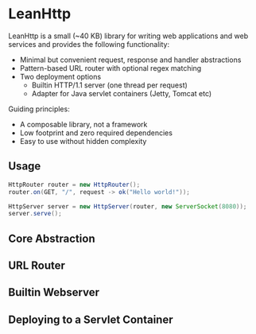 LeanHttp
======

LeanHttp is a small (~40 KB) library for writing web applications and
web services and provides the following functionality:

* Minimal but convenient request, response and handler abstractions
* Pattern-based URL router with optional regex matching
* Two deployment options
  * Builtin HTTP/1.1 server (one thread per request)
  * Adapter for Java servlet containers (Jetty, Tomcat etc)

Guiding principles:

* A composable library, not a framework
* Low footprint and zero required dependencies
* Easy to use without hidden complexity


Usage
-----

```java
HttpRouter router = new HttpRouter();
router.on(GET, "/", request -> ok("Hello world!"));

HttpServer server = new HttpServer(router, new ServerSocket(8080));
server.serve();
```

Core Abstraction
----------------

URL Router
----------

Builtin Webserver
-----------------

Deploying to a Servlet Container
--------------------------------

